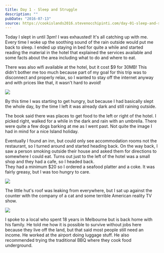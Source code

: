 ```yaml
---
title: Day 1 - Sleep and Struggle
description: ""
pubDate: "2016-07-13"
source: https://cookislands2016.stevenocchipinti.com/day-01-sleep-and-struggle/
---
```


Today I slept in until 3pm! I was exhausted! It's all catching up with me.
Every time I woke up the soothing sound of the rain outside would put me back to
sleep. I ended up staying in bed for quite a while and started reading the
material in the hotel that explained the services available and some facts about
the area including what to do and where to eat.

There was also wifi available at the hotel, but it cost $9 for 30MB! This didn't
bother me too much because part of my goal for this trip was to disconnect and
properly relax, so I wanted to stay off the internet anyway and with prices like
that, it wasn't hard to avoid!

![](https://res.cloudinary.com/stevenocchipinti/image/upload/c_limit,h_600,w_600/v1/cookislands2016/day-01-wifi_j6dyqc.jpg)

By this time I was starting to get hungry, but because I had basically slept the
whole day, by the time I left it was already dark and still raining outside.

The book said there was places to get food to the left or right of the hotel.
I picked right, walked for a while in the dark and rain with an umbrella. There
were quite a few dogs barking at me as I went past. Not quite the image I had in
mind for a nice Island holiday.

Eventually I found an inn, but could only see accommodation rooms not the
restaurant, so I turned around and started heading back. On the way back, I saw
a person smoking outside their house and asked them for directions to somewhere
I could eat. Turns out just to the left of the hotel was a small shop and they
had a cafe, so I headed back.  
They had a minimum $20 so I ordered a seafood platter and a coke.
It was fairly greasy, but I was too hungry to care.

![](https://res.cloudinary.com/stevenocchipinti/image/upload/c_limit,h_600,w_600/v1/cookislands2016/day-01-dinner_z5bvdn.jpg)

The little hut's roof was leaking from everywhere, but I sat up against the
counter with the company of a cat and some terrible American reality TV show.

![](https://res.cloudinary.com/stevenocchipinti/image/upload/c_limit,h_600,w_600/v1/cookislands2016/day-01-cafe_ad5rf5.jpg)

I spoke to a local who spent 18 years in Melbourne but is back home with his
family. He told me how it is possible to survive without jobs here because they
live off the land, but that said most people still need an income. He worked at
the airport doing luggage stuff. He also recommended trying the traditional BBQ
where they cook food underground.

